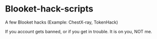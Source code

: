 # Blooket-hack-scripts

A few Blooket hacks (Example: ChestX-ray, TokenHack)

If you account gets banned, or if you get in trouble. It is on you, NOT me.
